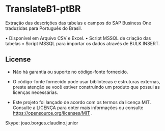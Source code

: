 # TranslateB1-ptBR
Extração das descrições das tabelas e campos do SAP Business One traduzidas para Português do Brasil.

•	Disponível em Arquivo CSV e Excel.
•	Script MSSQL de criação das tabelas
•	Script MSSQL  para importar os dados através de BULK INSERT.

## License

+ Não há garantia ou suporte no código-fonte fornecido.

+ O código-fonte fornecido pode usar bibliotecas e estruturas externas, preste atenção se você estiver construindo um produto que possui as licenças necessárias.

+ Este projeto foi lançado de acordo com os termos da licença MIT. Consulte a LICENÇA para obter mais informações ou consulte https://opensource.org/licenses/MIT .

Skype: joao.borges.claudino.junior
